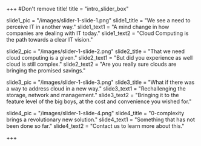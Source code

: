 +++
#Don't remove title!
title = "intro_slider_box"


slide1_pic = "/images/slider-1-slide-1.png"
slide1_title = "We see a need to perceive IT in another way."
slide1_text1 = "A mind change in how companies are dealing with IT today."
slide1_text2 = "Cloud Computing is the path towards a clear IT vision."

slide2_pic = "/images/slider-1-slide-2.png"
slide2_title = "That we need cloud computing is a given."
slide2_text1 = "But did you experience as well cloud is still complex."
slide2_text2 = "Are you really sure clouds are bringing the promised savings."

slide3_pic = "/images/slider-1-slide-3.png"
slide3_title = "What if there was a way to address cloud in a new way."
slide3_text1 = "Rechallenging the storage, network and management."
slide3_text2 = "Bringing it to the feature level of the big boys, at the cost and convenience you wished for."

slide4_pic = "/images/slider-1-slide-4.png"
slide4_title = "0-complexity brings a revolutionary new solution."
slide4_text1 = "Something that has not been done so far."
slide4_text2 = "Contact us to learn more about this."



+++

